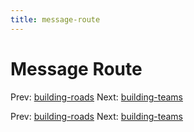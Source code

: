 ```yaml
---
title: message-route
---
```




# Message Route

Prev: [building-roads](building-roads.md) Next:
[building-teams](building-teams.md)

Prev: [building-roads](building-roads.md) Next:
[building-teams](building-teams.md)
